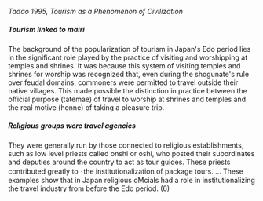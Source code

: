 
*Tadao 1995, Tourism as a Phenomenon of Civilization*
##### Tourism linked to mairi
The background of the popularization of tourism in Japan's Edo period lies in the significant role played by the practice of visiting and worshipping at temples and shrines. It was because this system of visiting temples and shrines for worship was recognized that, even during the shogunate's rule over feudal domains, commoners were permitted to travel outside their native villages. This made possible the distinction in practice between the official purpose (tatemae) of travel to worship at shrines and temples and the real motive (honne) of taking a pleasure trip.

##### Religious groups were travel agencies
They were generally run by those connected to religious establishments, such as low level priests called onshi or oshi, who posted their subordinates and deputies around the country to act as tour guides. These priests contributed greatly to ･the institutionalization of package tours. 
... These examples show that in Japan religious oMcials had a role in institutionalizing the travel industry from before the Edo period.  (6)
